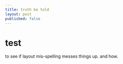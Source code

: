 ```yaml
---
title: truth be told
layout: post
published: false
---
```

# test
to see if layout mis-spelling messes things up.
and how.
